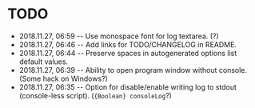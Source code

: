 # TODO

- 2018.11.27, 06:59 -- Use monospace font for log textarea. (?)
- 2018.11.27, 06:46 -- Add links for TODO/CHANGELOG in README.
- 2018.11.27, 06:44 -- Preserve spaces in autogenerated options list default values.
- 2018.11.27, 06:39 -- Ability to open program window without console. (Some hack on Windows?)
- 2018.11.27, 06:35  -- Option for disable/enable writing log to stdout (console-less script). (`{Boolean} consoleLog`?)